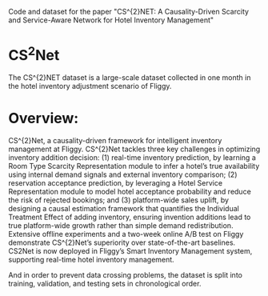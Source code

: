 Code and dataset for the paper "CS^{2}NET: A Causality-Driven Scarcity and Service-Aware Network for Hotel Inventory Management"

# CS<sup>2</sup>Net

The CS^{2}NET dataset is a large-scale dataset collected in one month in the hotel inventory adjustment scenario of Fliggy.

# Overview:

CS^{2}Net, a causality-driven framework for intelligent inventory management at Fliggy. CS^{2}Net tackles three key challenges in optimizing inventory addition decision: (1) real-time inventory prediction, by learning a Room Type Scarcity Representation module to infer a hotel’s true availability using internal demand signals and external inventory comparison; (2) reservation acceptance prediction, by leveraging a Hotel Service Representation module to model hotel acceptance probability and reduce the risk of rejected bookings; and (3) platform-wide sales uplift, by designing a causal estimation framework that quantifies the Individual Treatment Effect of adding inventory, ensuring invention additions lead to true platform-wide growth rather than simple demand redistribution. Extensive offline experiments and a two-week online A/B test on Fliggy demonstrate CS^{2}Net’s superiority over state-of-the-art baselines. CS2Net is now deployed in Fliggy’s Smart Inventory Management system, supporting real-time hotel inventory management.

And in order to prevent data crossing problems, the dataset is split into training, validation, and testing sets in chronological order.


